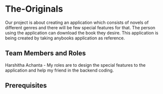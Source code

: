 # The-Originals
Our project is about creating an application which consists of novels of different genres and there will be few special features for that. The person using the application can download the book they desire. This application is being created by taking anybooks application as reference.
## Team Members and Roles
Harshitha Achanta - My roles are to design the special features to the application and help my friend in the backend coding.
## Prerequisites